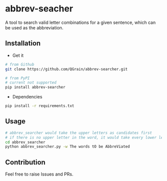 # abbrev-seacher
A tool to search valid letter combinations for a given sentence, which can be used as the abbreviation.

## Installation

- Get it
```bash
# from Github
git clone https://github.com/QGrain/abbrev-searcher.git

# from PyPI
# current not supported
pip install abbrev-searcher
```

- Dependencies
```bash
pip install -r requirements.txt
```

## Usage

```bash
# abbrev_searcher would take the upper letters as candidates first
# if there is no upper letter in the word, it would take every lower letter as candidates.
cd abbrev_searcher
python abbrev_searcher.py -w The words tO be AbbreViated
```

## Contribution

Feel free to raise Issues and PRs.
